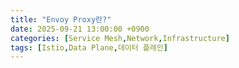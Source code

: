 ```yaml
---
title: "Envoy Proxy란?"
date: 2025-09-21 13:00:00 +0900
categories: [Service Mesh,Network,Infrastructure]
tags: [Istio,Data Plane,데이터 플레인]
---
```

